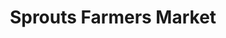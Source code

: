 ---
title: "Sprouts Farmers Market"
url: /albuquerque/sprouts-farmers-market-central-avenue-southeast/
shop: Supermarkt
---